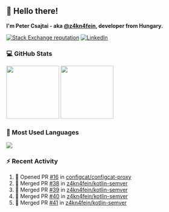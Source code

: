## 👋 Hello there!

**I'm Peter Csajtai - aka [@z4kn4fein](https://github.com/z4kn4fein), developer from Hungary.**

[![Stack Exchange reputation](https://img.shields.io/stackexchange/stackoverflow/r/8700582?color=orange&label=reputation&logo=stackoverflow&style=for-the-badge)](https://stackoverflow.com/users/8700582)
[![LinkedIn](https://img.shields.io/badge/linkedin-%230077B5.svg?style=for-the-badge&logo=linkedin&logoColor=white)](https://www.linkedin.com/in/csajtai-p%C3%A9ter-45395341/)

### 💻 GitHub Stats

<div>
  <img height="140px" src="https://github-readme-stats-pcsajtai.vercel.app/api?username=z4kn4fein&show_icons=true&hide_border=true&count_private=true&custom_title=Stats&theme=dracula&line_height=24&hide_title=true">
  <img height="140px" src="https://streak-stats.demolab.com?user=z4kn4fein&theme=dracula&hide_border=true">
  
</div>

### :toolbox: Most Used Languages

<img src="https://github-readme-stats-pcsajtai.vercel.app/api/top-langs/?username=z4kn4fein&theme=dracula&hide_border=true&layout=compact&langs_count=8&hide_title=true">

### :zap: Recent Activity

<!--START_SECTION:activity-->
1. 💪 Opened PR [#16](https://github.com/configcat/configcat-proxy/pull/16) in [configcat/configcat-proxy](https://github.com/configcat/configcat-proxy)
2. 🎉 Merged PR [#38](https://github.com/z4kn4fein/kotlin-semver/pull/38) in [z4kn4fein/kotlin-semver](https://github.com/z4kn4fein/kotlin-semver)
3. 🎉 Merged PR [#39](https://github.com/z4kn4fein/kotlin-semver/pull/39) in [z4kn4fein/kotlin-semver](https://github.com/z4kn4fein/kotlin-semver)
4. 🎉 Merged PR [#40](https://github.com/z4kn4fein/kotlin-semver/pull/40) in [z4kn4fein/kotlin-semver](https://github.com/z4kn4fein/kotlin-semver)
5. 🎉 Merged PR [#41](https://github.com/z4kn4fein/kotlin-semver/pull/41) in [z4kn4fein/kotlin-semver](https://github.com/z4kn4fein/kotlin-semver)
<!--END_SECTION:activity-->
